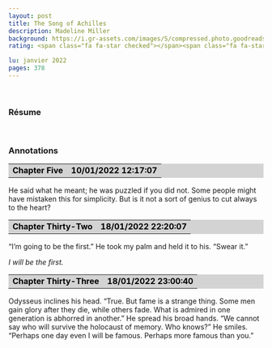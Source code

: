 ```yaml
--- 
layout: post
title: The Song of Achilles
description: Madeline Miller
background: https://i.gr-assets.com/images/S/compressed.photo.goodreads.com/books/1357177533i/13623848._SR1200,630_.jpg
rating: <span class="fa fa-star checked"></span><span class="fa fa-star checked"></span><spanclass="fa fa-star checked"></span><span class="fa fa-star checked"></span><span class="fa fa-star"></span>

lu: janvier 2022
pages: 378
---
```

<br>
<h3>Résume</h3>


<br>

<h3>Annotations</h3>
<div>
<table border="0" width="100%" cellspacing="2" cellpadding="0" bgcolor="#d3d3d3">
<tbody><tr>
<td bgcolor="transparent">
<p style="margin-top: 0px; margin-bottom: 0px; margin-left: 0px; margin-right: 0px; text-indent: 0px"><strong style="color: #000000; background-color: transparent">Chapter Five</strong></p></td>
<td bgcolor="transparent">
<p align="right" style="margin-top: 0px; margin-bottom: 0px; margin-left: 0px; margin-right: 0px; text-indent: 0px"><strong style="color: #000000; background-color: transparent">10/01/2022 12:17:07</strong></p></td></tr></tbody></table>
<p>He said what he meant; he was puzzled if you did not. Some people might have mistaken this for simplicity. But is it not a sort of genius to cut always to the heart?</p>
<p> </p>
<table border="0" width="100%" cellspacing="2" cellpadding="0" bgcolor="#d3d3d3">
<tbody><tr>
<td bgcolor="transparent">
<p style="margin-top: 0px; margin-bottom: 0px; margin-left: 0px; margin-right: 0px; text-indent: 0px"><strong style="color: #000000; background-color: transparent">Chapter Thirty-Two</strong></p></td>
<td bgcolor="transparent">
<p align="right" style="margin-top: 0px; margin-bottom: 0px; margin-left: 0px; margin-right: 0px; text-indent: 0px"><strong style="color: #000000; background-color: transparent">18/01/2022 22:20:07</strong></p></td></tr></tbody></table>
<p>“I’m going to be the first.” He took my palm and held it to his. “Swear it.”</p>
<p style="font-style: italic">I will be the first.</p>
<p> </p>
<table border="0" width="100%" cellspacing="2" cellpadding="0" bgcolor="#d3d3d3">
<tbody><tr>
<td bgcolor="transparent">
<p style="margin-top: 0px; margin-bottom: 0px; margin-left: 0px; margin-right: 0px; text-indent: 0px"><strong style="color: #000000; background-color: transparent">Chapter Thirty-Three</strong></p></td>
<td bgcolor="transparent">
<p align="right" style="margin-top: 0px; margin-bottom: 0px; margin-left: 0px; margin-right: 0px; text-indent: 0px"><strong style="color: #000000; background-color: transparent">18/01/2022 23:00:40</strong></p></td></tr></tbody></table>
<p>Odysseus inclines his head. “True. But fame is a strange thing. Some men gain glory after they die, while others fade. What is admired in one generation is abhorred in another.” He spread his broad hands. “We cannot say who will survive the holocaust of memory. Who knows?” He smiles. “Perhaps one day even I will be famous. Perhaps more famous than you.”</p>
<p> </p></div>
